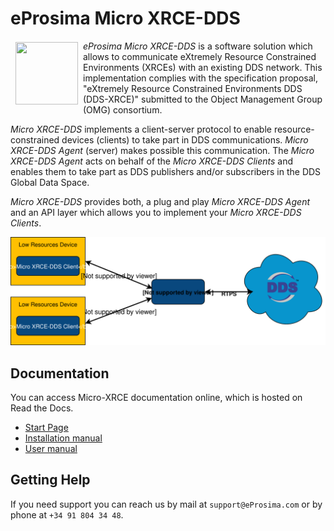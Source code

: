 # eProsima Micro XRCE-DDS

<a href="http://www.eprosima.com"><img src="https://encrypted-tbn3.gstatic.com/images?q=tbn:ANd9GcSd0PDlVz1U_7MgdTe0FRIWD0Jc9_YH-gGi0ZpLkr-qgCI6ZEoJZ5GBqQ" align="left" hspace="8" vspace="2" width="100" height="100" ></a>

*eProsima Micro XRCE-DDS* is a software solution which allows to communicate eXtremely Resource Constrained Environments (XRCEs) with an existing DDS network. This implementation complies with the specification proposal, "eXtremely Resource Constrained Environments DDS (DDS-XRCE)" submitted to the Object Management Group (OMG) consortium.

*Micro XRCE-DDS* implements a client-server protocol to enable resource-constrained devices (clients) to take part in DDS communications. *Micro XRCE-DDS Agent* (server) makes possible this communication. The *Micro XRCE-DDS Agent* acts on behalf of the *Micro XRCE-DDS Clients* and enables them to take part as DDS publishers and/or subscribers in the DDS Global Data Space.

*Micro XRCE-DDS* provides both, a plug and play *Micro XRCE-DDS Agent* and an API layer which allows you to implement your *Micro XRCE-DDS Clients*.

<p align="center"> <img src="docs/xrcedds_architecture.svg" alt="Image"/> </p>

## Documentation

You can access Micro-XRCE documentation online, which is hosted on Read the Docs.

* [Start Page](http://micro-xrce-dds.readthedocs.io)
* [Installation manual](http://micro-xrce-dds.readthedocs.io/en/latest/installation.html)
* [User manual](http://micro-xrce-dds.readthedocs.io/en/latest/introduction.html)

## Getting Help

If you need support you can reach us by mail at `support@eProsima.com` or by phone at `+34 91 804 34 48`.

